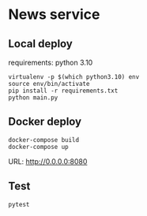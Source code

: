 # News service

## Local deploy

requirements: python 3.10

```
virtualenv -p $(which python3.10) env
source env/bin/activate
pip install -r requirements.txt
python main.py
```

## Docker deploy

```
docker-compose build
docker-compose up
```

URL: http://0.0.0.0:8080

## Test

```
pytest
```
